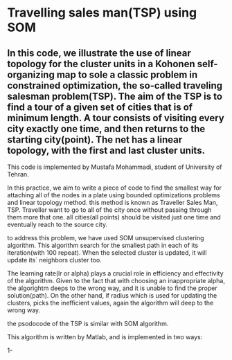 # Travelling sales man(TSP) using SOM
 
## In this code, we illustrate the use of linear topology for the cluster units in a Kohonen self-organizing map to sole a classic problem in constrained optimization, the so-called traveling salesman problem(TSP). The aim of the TSP is to find a tour of a given set of cities that is of minimum length. A tour consists of visiting every city exactly one time, and then returns to the starting city(point). The net has a linear topology, with the first and last cluster units. 

This code is implemented by Mustafa Mohammadi, student of University of Tehran.

In this practice, we aim to write a piece of code to find the smallest way for attaching all of the nodes in a plate using bounded optimizations problems and linear topology method. this method is known as Traveller Sales Man, TSP. Traveller want to go to all of the city once without passing through them more that one. all cities(all points) should be visited just one time and eventually reach to the source city.

to address this problem, we have used SOM unsupervised clustering algorithm. This algorithm search for the smallest path in each of its iteration(with 100 repeat). When the selected cluster is updated, it will update its` neighbors cluster too.

The learning rate(lr or alpha) plays a crucial role in efficiency and effectivity of the algorithm. Given to the fact that with choosing an inappropriate alpha, the algorightm deeps to the wrong way, and it is unable to find the proper solution(path). On the other hand, if radius which is used for updating the clusters, picks the inefficient values, again the algorithm will deep to the wrong way.

the psodocode of the TSP is similar with SOM algorithm.

This algorithm is written by Matlab, and is implemented in two ways:

1- 
